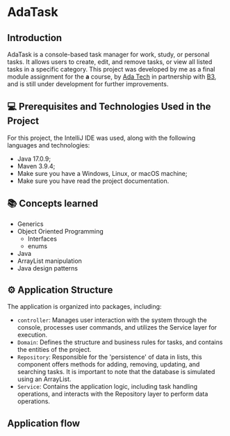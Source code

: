 # **AdaTask**

## Introduction
AdaTask is a console-based task manager for work, study, or personal tasks. It allows users to create, edit, and remove tasks, or view all listed tasks in a specific category.
This project was developed by me as a final module assignment for the **<dev>a** course, by [Ada Tech](https://ada.tech/) in partnership with [B3](https://www.b3.com.br/pt_br/para-voce), and is still under development for further improvements.

## 💻 Prerequisites and Technologies Used in the Project
For this project, the IntelliJ IDE was used, along with the following languages and technologies:
- Java 17.0.9;
- Maven 3.9.4;
- Make sure you have a Windows, Linux, or macOS machine;
- Make sure you have read the project documentation.

## 📚 Concepts learned
- Generics
- Object Oriented Programming
    - Interfaces
    - enums
- Java
- ArrayList manipulation
- Java design patterns

## ⚙️ Application Structure
The application is organized into packages, including:
- `controller`: Manages user interaction with the system through the console, processes user commands, and utilizes the Service layer for execution.
- `Domain`: Defines the structure and business rules for tasks, and contains the entities of the project.
- `Repository`: Responsible for the 'persistence' of data in lists, this component offers methods for adding, removing, updating, and searching tasks. It is important to note that the database is simulated using an ArrayList.
- `Service`: Contains the application logic, including task handling operations, and interacts with the Repository layer to perform data operations.

## Application flow
